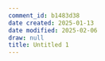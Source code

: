 ```yaml
---
comment_id: b1483d38
date created: 2025-01-13
date modified: 2025-02-06
draw: null
title: Untitled 1
---
```


